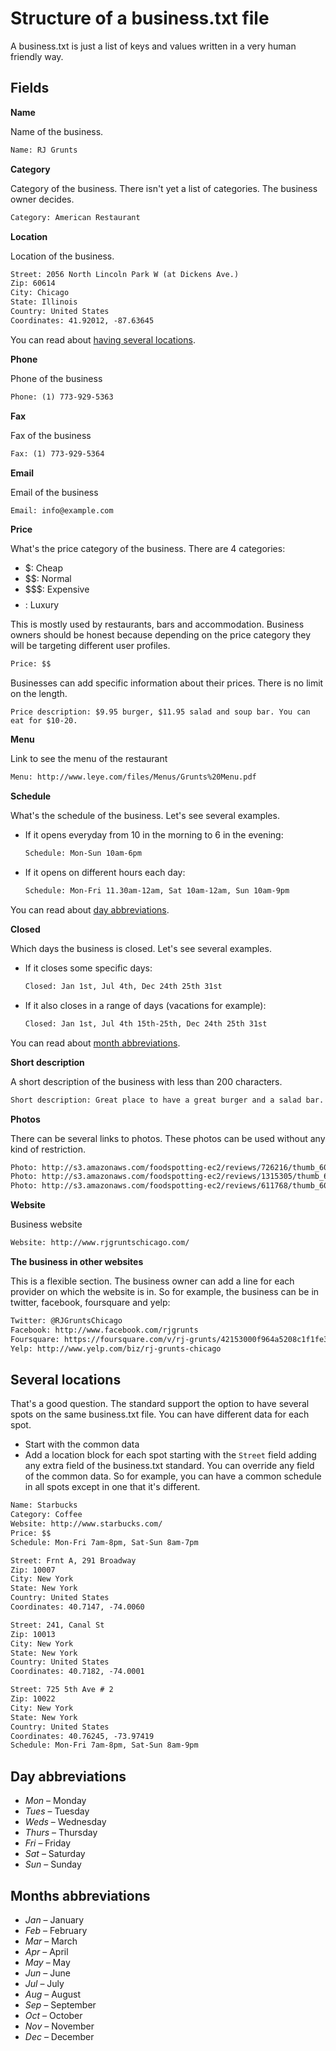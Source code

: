 Structure of a business.txt file
=================================

A business.txt is just a list of keys and values written in a very human friendly way.

Fields
------

**Name**

Name of the business.

```txt
Name: RJ Grunts
```

**Category**

Category of the business. There isn't yet a list of categories. The business owner decides. 

```txt
Category: American Restaurant
```

**Location**

Location of the business.

```txt
Street: 2056 North Lincoln Park W (at Dickens Ave.)
Zip: 60614
City: Chicago
State: Illinois
Country: United States
Coordinates: 41.92012, -87.63645
```

You can read about [having several locations](#-several-locations).

**Phone**

Phone of the business

```txt
Phone: (1) 773-929-5363
```

**Fax**

Fax of the business

```txt
Fax: (1) 773-929-5364
```

**Email**

Email of the business

```txt
Email: info@example.com
```

**Price**

What's the price category of the business. There are 4 categories:

* $: Cheap
* $$: Normal
* $$$: Expensive
* $$$$: Luxury

This is mostly used by restaurants, bars and accommodation. Business owners should be honest because depending on the price category they will be targeting different user profiles.

```txt
Price: $$
```

Businesses can add specific information about their prices. There is no limit on the length.

```
Price description: $9.95 burger, $11.95 salad and soup bar. You can eat for $10-20.
```

**Menu**

Link to see the menu of the restaurant

```txt
Menu: http://www.leye.com/files/Menus/Grunts%20Menu.pdf
```

**Schedule**

What's the schedule of the business. Let's see several examples.

* If it opens everyday from 10 in the morning to 6 in the evening:

	```txt
	Schedule: Mon-Sun 10am-6pm
	```

* If it opens on different hours each day:

	```txt
	Schedule: Mon-Fri 11.30am-12am, Sat 10am-12am, Sun 10am-9pm
	```

You can read about [day abbreviations](#-day-abbreviations).

**Closed**

Which days the business is closed. Let's see several examples.

* If it closes some specific days:

	```txt
	Closed: Jan 1st, Jul 4th, Dec 24th 25th 31st
	```

* If it also closes in a range of days (vacations for example):

	```txt
	Closed: Jan 1st, Jul 4th 15th-25th, Dec 24th 25th 31st
	```

You can read about [month abbreviations](#-month-abbreviations).

**Short description**

A short description of the business with less than 200 characters.

```txt
Short description: Great place to have a great burger and a salad bar. It's near Lincoln Park & Zoo.
```

**Photos**

There can be several links to photos. These photos can be used without any kind of restriction.

```txt
Photo: http://s3.amazonaws.com/foodspotting-ec2/reviews/726216/thumb_600.jpg?1311709901?1345984786
Photo: http://s3.amazonaws.com/foodspotting-ec2/reviews/1315305/thumb_600.jpg?1328929303?1345984802
Photo: http://s3.amazonaws.com/foodspotting-ec2/reviews/611768/thumb_600.jpg?1307222927?1345984826
```

**Website**

Business website

```txt
Website: http://www.rjgruntschicago.com/
```

**The business in other websites**

This is a flexible section. The business owner can add a line for each provider on which the website is in. So for example, the business can be in twitter, facebook, foursquare and yelp:

```txt
Twitter: @RJGruntsChicago
Facebook: http://www.facebook.com/rjgrunts
Foursquare: https://foursquare.com/v/rj-grunts/42153000f964a5208c1f1fe3
Yelp: http://www.yelp.com/biz/rj-grunts-chicago
```


Several locations
-----------------

That's a good question. The standard support the option to have several spots on the same business.txt file. You can have different data for each spot.

* Start with the common data
* Add a location block for each spot starting with the `Street` field adding any extra field of the business.txt standard. You can override any field of the common data. So for example, you can have a common schedule in all spots except in one that it's different.

```txt
Name: Starbucks
Category: Coffee
Website: http://www.starbucks.com/
Price: $$
Schedule: Mon-Fri 7am-8pm, Sat-Sun 8am-7pm

Street: Frnt A, 291 Broadway
Zip: 10007
City: New York
State: New York
Country: United States
Coordinates: 40.7147, -74.0060

Street: 241, Canal St
Zip: 10013
City: New York
State: New York
Country: United States
Coordinates: 40.7182, -74.0001

Street: 725 5th Ave # 2
Zip: 10022
City: New York
State: New York
Country: United States
Coordinates: 40.76245, -73.97419
Schedule: Mon-Fri 7am-8pm, Sat-Sun 8am-9pm
```

Day abbreviations
-----------------

* _Mon_ – Monday
* _Tues_ – Tuesday
* _Weds_ – Wednesday
* _Thurs_ – Thursday
* _Fri_ – Friday
* _Sat_ – Saturday
* _Sun_ – Sunday


Months abbreviations
--------------------

* _Jan_ – January
* _Feb_ – February
* _Mar_ – March
* _Apr_ – April
* _May_ – May
* _Jun_ – June
* _Jul_ – July
* _Aug_ – August
* _Sep_ – September
* _Oct_ – October
* _Nov_ – November
* _Dec_ – December


